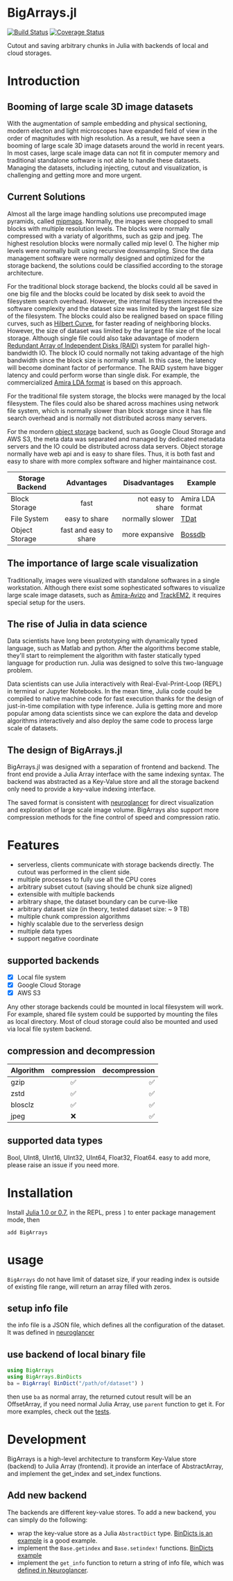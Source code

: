 BigArrays.jl
============

[![Build Status](https://travis-ci.org/seung-lab/BigArrays.jl.svg?branch=master)](https://travis-ci.org/seung-lab/BigArrays.jl)
[![Coverage Status](https://coveralls.io/repos/github/seung-lab/BigArrays.jl/badge.svg?branch=master)](https://coveralls.io/github/seung-lab/BigArrays.jl?branch=master)

Cutout and saving arbitrary chunks in Julia with backends of 
local and cloud storages.

# Introduction  
## Booming of large scale 3D image datasets 
With the augmentation of sample embedding and physical sectioning, modern electon and light microscopes have expanded field of view in the order of magnitudes with high resolution. As a result, we have seen a booming of large scale 3D image datasets around the world in recent years. In most cases, large scale image data can not fit in computer memory and traditional standalone software is not able to handle these datasets. Managing the datasets, including injecting, cutout and visualization, is challenging and getting more and more urgent. 

## Current Solutions  
Almost all the large image handling solutions use precomputed image pyramids, called [mipmaps](https://en.wikipedia.org/wiki/Mipmap). Normally, the images were chopped to small blocks with multiple resolution levels. The blocks were normally compressed with a variaty of algorithms, such as gzip and jpeg. The highest resolution blocks were normally called mip level 0. The higher mip levels were normally built using recursive downsampling. Since the data management software were normally designed and optimized for the storage backend, the solutions could be classified according to the storage architecture. 

For the traditional block storage backend, the blocks could all be saved in one big file and the blocks could be located by disk seek to avoid the filesystem search overhead. However, the internal filesystem increased the software complexity and the dataset size was limited by the largest file size of the filesystem. The blocks could also be realigned based on space filling curves, such as [Hilbert Curve](https://en.wikipedia.org/wiki/Hilbert_curve), for faster reading of neighboring blocks. However, the size of dataset was limited by the largest file size of the local storage. Although single file could also take adavantage of modern [Redundant Array of Independent Disks (RAID)](https://en.wikipedia.org/wiki/RAID) system for parallel high-bandwidth IO. The block IO could normally not taking advantage of the high bandwidth since the block size is normally small. In this case, the latency will become dominant factor of performance. The RAID system have bigger latency and could perform worse than single disk. For example, the commercialized [Amira LDA format](https://www.fei.com/software/amira-avizo-for-large-data-management/) is based on this approach.

For the traditional file system storage, the blocks were managed by the local filesystem. The files could also be shared across machines using network file system, which is normally slower than block storage since it has file search overhead and is normally not distributed across many servers.

For the mordern [object storage](https://en.wikipedia.org/wiki/Object_storage) backend, such as Google Cloud Storage and AWS S3, the meta data was separated and managed by dedicated metadata servers and the IO could be distributed across data servers. Object storage normally have web api and is easy to share files. Thus, it is both fast and easy to share with more complex software and higher maintainance cost.  

| Storage Backend | Advantages             | Disadvantages      | Example               |
| --------------- |:----------------------:| ------------------:| --------------------- |
| Block Storage   | fast                   | not easy to share  | Amira LDA format
| File System     | easy to share          | normally slower    | [TDat](https://www.ncbi.nlm.nih.gov/pmc/articles/PMC5534480/)
| Object Storage  | fast and easy to share | more expansive     | [Bossdb](https://bossdb.org/)

## The importance of large scale visualization 
Traditionally, images were visualized with standalone softwares in a single workstation. Although there exist some sophesticated softwares to visualize large scale image datasets, such as [Amira-Avizo](https://www.fei.com/software/amira-avizo-for-large-data-management/) and [TrackEM2](https://imagej.net/TrakEM2), it requires special setup for the users. 

## The rise of Julia in data science 
Data scientists have long been prototyping with dynamically typed language, such as Matlab and python. After the algorithms become stable, they'll start to reimplement the algorithm with faster statically typed language for production run. Julia was designed to solve this two-language problem. 

Data scientists can use Julia interactively with Real-Eval-Print-Loop (REPL) in terminal or Jupyter Notebooks. In the mean time, Julia code could be compiled to native machine code for fast execution thanks for the design of just-in-time compilation with type inference. Julia is getting more and more popular among data scientists since we can explore the data and develop algorithms interactively and also deploy the same code to process large scale of datasets.

## The design of BigArrays.jl
BigArrays.jl was designed with a separation of frontend and backend. The front end provide a Julia Array interface with the same indexing syntax. The backend was abstracted as a Key-Value store and all the storage backend only need to provide a key-value indexing interface.

The saved format is consistent with [neuroglancer](https://github.com/google/neuroglancer) for direct visualization and exploration of large scale image volume. BigArrays also support more compression methods for the fine control of speed and compression ratio. 

# Features
- serverless, clients communicate with storage backends directly. 
The cutout was performed in the client side. 
- multiple processes to fully use all the CPU cores
- arbitrary subset cutout (saving should be chunk size aligned)
- extensible with multiple backends
- arbitrary shape, the dataset boundary can be curve-like
- arbitrary dataset size (in theory, tested dataset size: ~ 9 TB)
- multiple chunk compression algorithms
- highly scalable due to the serverless design
- multiple data types 
- support negative coordinate

## supported backends
- [x] Local file system
- [x] Google Cloud Storage 
- [x] AWS S3 

Any other storage backends could be mounted in local filesystem will work. For example, shared file system could be supported by mounting the files as local directory. Most of cloud storage could also be mounted and used via local file system backend. 

## compression and decompression
| Algorithm     | compression        | decompression      |
| ------------- |:------------------:| ------------------:|
| gzip          | :white_check_mark: | :white_check_mark: |
| zstd          | :white_check_mark: | :white_check_mark: |
| blosclz       | :white_check_mark: | :white_check_mark: |
| jpeg          | :x:                | :white_check_mark: |

## supported data types
Bool, UInt8, UInt16, UInt32, UInt64, Float32, Float64.
easy to add more, please raise an issue if you need more.

# Installation
Install [Julia 1.0 or 0.7](https://julialang.org/downloads/), in the REPL, press `]` to enter package management mode, then 
```
add BigArrays
```

# usage

`BigArrays` do not have limit of dataset size, if your reading index is outside of existing file range, will return an array filled with zeros.

## setup info file 
the info file is a JSON file, which defines all the configuration of the dataset. It was defined in [neuroglancer](https://github.com/seung-lab/neuroglancer/wiki/Precomputed-API#info-json-file-specification) 

## use backend of local binary file 
```julia
using BigArrays
using BigArrays.BinDicts
ba = BigArray( BinDict("/path/of/dataset") )
```
then use `ba` as normal array, the returned cutout result will be an OffsetArray, if you need normal Julia Array, use `parent` function to get it. 
For more examples, check out the [tests](https://github.com/seung-lab/BigArrays.jl/blob/master/test/BinDicts.jl).

# Development
BigArrays is a high-level architecture to transform Key-Value store (backend) to Julia Array (frontend). it provide an interface of AbstractArray, and implement the get_index and set_index functions. 

## Add new backend
The backends are different key-value stores. To add a new backend, you can simply do the following:
- wrap the key-value store as a Julia `AbstractDict` type. [BinDicts is an example](https://github.com/seung-lab/BigArrays.jl/blob/master/src/backends/BinDicts.jl) is a good example. 
- implement the `Base.getindex` and `Base.setindex!` functions. [BinDicts example](https://github.com/seung-lab/BigArrays.jl/blob/master/src/backends/BinDicts.jl#L26)
- implement the `get_info` function to return a string of info file, which was [defined in Neuroglancer](https://github.com/google/neuroglancer/blob/c9a6b9948dd416997c91e655ec3d67bf6b7e771b/src/neuroglancer/datasource/precomputed/README.md).
